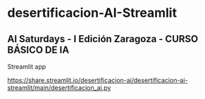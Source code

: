 # desertificacion-AI-Streamlit

## AI Saturdays - I Edición Zaragoza - CURSO BÁSICO DE IA

Streamlit app

https://share.streamlit.io/desertificacion-ai/desertificacion-ai-streamlit/main/desertificacion_ai.py
